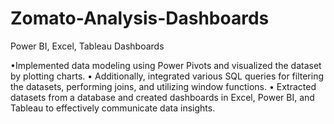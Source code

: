 # Zomato-Analysis-Dashboards
Power BI, Excel, Tableau Dashboards

•Implemented data modeling using Power Pivots and visualized the dataset by plotting charts. 
• Additionally, integrated various SQL queries for filtering the datasets, performing joins, and utilizing window functions. 
• Extracted datasets from a database and created dashboards in Excel, Power BI, and Tableau to effectively communicate data insights.

